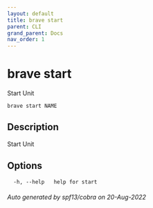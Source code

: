 ```yaml
---
layout: default
title: brave start
parent: CLI
grand_parent: Docs
nav_order: 1
---
```


# brave start

Start Unit

```
brave start NAME
```

## Description

Start Unit

## Options

```
  -h, --help   help for start
```

###### Auto generated by spf13/cobra on 20-Aug-2022
